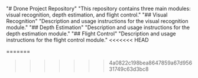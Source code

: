 "# Drone Project Repository" 
"This repository contains three main modules: visual recognition, depth estimation, and flight control." 
"## Visual Recognition" 
"Description and usage instructions for the visual recognition module." 
"## Depth Estimation" 
"Description and usage instructions for the depth estimation module." 
"## Flight Control" 
"Description and usage instructions for the flight control module." 
<<<<<<< HEAD

=======
>>>>>>> 4a0822c198bea8647859a67d95631749c63d3bc8
